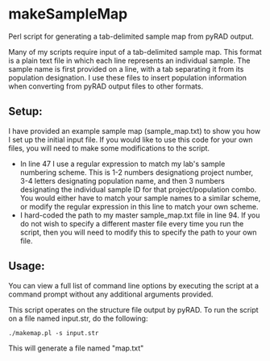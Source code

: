 # makeSampleMap
Perl script for generating a tab-delimited sample map from pyRAD output.

Many of my scripts require input of a tab-delimited sample map.  This format is a plain text file in which each line represents an individual sample.  The sample name is first provided on a line, with a tab separating it from its population designation.  I use these files to insert population information when converting from pyRAD output files to other formats.  

## Setup:
I have provided an example sample map (sample_map.txt) to show you how I set up the initial input file.  If you would like to use this code for your own files, you will need to make some modifications to the script.
* In line 47 I use a regular expression to match my lab's sample numbering scheme.  This is 1-2 numbers designationg project number, 3-4 letters designating population name, and then 3 numbers designating the individual sample ID for that project/population combo.  You would either have to match your sample names to a similar scheme, or modify the regular expression in this line to match your own scheme.
* I hard-coded the path to my master sample_map.txt file in line 94.  If you do not wish to specify a different master file every time you run the script, then you will need to modify this to specify the path to your own file.

## Usage:
You can view a full list of command line options by executing the script at a command prompt without any additional arguments provided.

This script operates on the structure file output by pyRAD.  To run the script on a file named input.str, do the following:
```
./makemap.pl -s input.str
```
This will generate a file named "map.txt"
